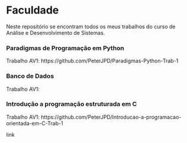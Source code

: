 # Faculdade
<p>Neste repositório se encontram todos os meus trabalhos do curso de Análise e Desenvolvimento de Sistemas.</p>

<h3>Paradigmas de Programação em Python</h3
<p> Trabalho AV1: https://github.com/PeterJPD/Paradigmas-Python-Trab-1</p>

<h3>Banco de Dados</h3>
<p> Trabalho AV1: </p>

<h3>Introdução a programação estruturada em C</h3>
<p> Trabalho AV1: https://github.com/PeterJPD/Introducao-a-programacao-orientada-em-C-Trab-1</p
<a href="https://github.com/PeterJPD/Introducao-a-programacao-orientada-em-C-Trab-1">link</a>

